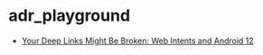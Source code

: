 # adr_playground

- [Your Deep Links Might Be Broken: Web Intents and Android 12](https://doordash.engineering/2022/01/25/your-deep-links-might-be-broken-web-intents-and-android-12/)
